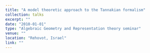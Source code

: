 ```yaml
---
title: "A model theoretic approach to the Tannakian formalism"
collection: talks
excerpt: ""
date: "2010-01-01"
type: "Algebraic Geometry and Representation theory seminar"
venue: ""
location: "Rehovot, Israel"
link: ""
---
```


